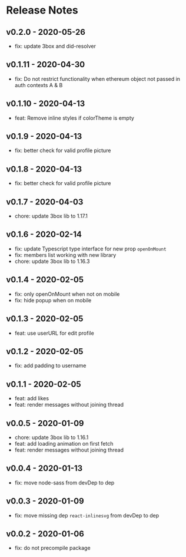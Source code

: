 # Release Notes

## v0.2.0 - 2020-05-26
* fix: update 3box and did-resolver

## v0.1.11 - 2020-04-30
* fix: Do not restrict functionality when ethereum object not passed in auth contexts A & B

## v0.1.10 - 2020-04-13
* feat: Remove inline styles if colorTheme is empty

## v0.1.9 - 2020-04-13
* fix: better check for valid profile picture

## v0.1.8 - 2020-04-13
* fix: better check for valid profile picture

## v0.1.7 - 2020-04-03
* chore: update 3box lib to 1.17.1

## v0.1.6 - 2020-02-14
* fix: update Typescript type interface for new prop `openOnMount`
* fix: members list working with new library
* chore: update 3box lib to 1.16.3

## v0.1.4 - 2020-02-05
* fix: only openOnMount when not on mobile
* fix: hide popup when on mobile

## v0.1.3 - 2020-02-05
* feat: use userURL for edit profile

## v0.1.2 - 2020-02-05
* fix: add padding to username

## v0.1.1 - 2020-02-05
* feat: add likes
* feat: render messages without joining thread

## v0.0.5 - 2020-01-09
* chore: update 3box lib to 1.16.1
* feat: add loading animation on first fetch
* feat: render messages without joining thread

## v0.0.4 - 2020-01-13
* fix: move node-sass from devDep to dep

## v0.0.3 - 2020-01-09
* fix: move missing dep `react-inlinesvg` from devDep to dep

## v0.0.2 - 2020-01-06
* fix: do not precompile package
